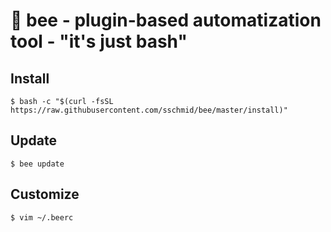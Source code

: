 # 🐝 bee - plugin-based automatization tool - "it's just bash"

## Install

```
$ bash -c "$(curl -fsSL https://raw.githubusercontent.com/sschmid/bee/master/install)"
```

## Update
```
$ bee update
```

## Customize

```
$ vim ~/.beerc
```
